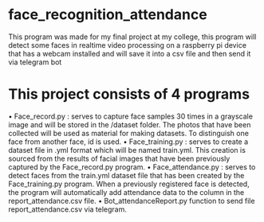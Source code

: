 # face_recognition_attendance
This program was made for my final project at my college, this program will detect some faces in realtime video processing on a raspberry pi device that has a webcam installed and will save it into a csv file and then send it via telegram bot

# This project consists of 4 programs
• Face_record.py : serves to capture face samples 30 times in a grayscale image and will be stored in the /dataset folder. The photos that have been collected will be used as material for making datasets. To distinguish one face from another face, id is used.
• Face_training.py : serves to create a dataset file in .yml format which will be named train.yml. This creation is sourced from the results of facial images that have been previously captured by the Face_record.py program.
• Face_attendance.py : serves to detect faces from the train.yml dataset file that has been created by the Face_training.py program. When a previously registered face is detected, the program will automatically add attendance data to the column in the report_attendance.csv file.
• Bot_attendanceReport.py function to send file report_attendance.csv via telegram.
